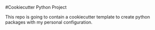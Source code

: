 #Cookiecutter Python Project

This repo is going to contain a cookiecutter template to create python packages with my personal configuration.
